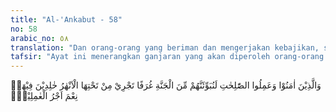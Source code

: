 ```yaml
---
title: "Al-'Ankabut - 58"
no: 58
arabic_no: ٥٨
translation: "Dan orang-orang yang beriman dan mengerjakan kebajikan, sungguh, mereka akan Kami tempatkan pada tempat-tempat yang tinggi (di dalam surga), yang mengalir di bawahnya sungai-sungai, mereka kekal di dalamnya. Itulah sebaik-baik balasan bagi orang yang berbuat kebajikan, "
tafsir: "Ayat ini menerangkan ganjaran yang akan diperoleh orang-orang yang beriman kepada Allah, karena telah hijrah untuk kepentingan agama-Nya. Mereka melepaskan diri dari orang-orang yang menyekutukan Allah dan berani menanggung segala resiko akibat dari hijrah itu.\n\nJanji Allah itu ialah memberi ganjaran orang-orang yang beriman dan beramal saleh surga yang penuh kenikmatan. Di dalamnya terdapat taman-taman yang indah dengan sungai-sungai yang mengalir di bawahnya. Mereka kekal di dalam surga itu selama-lamanya.\n\nMengenai gambaran surga itu, diterangkan oleh hadis Nabi saw, di mana beliau bersabda:\n\n\"Sesungguhnya penghuni surga saling melihat penghuni tempat yang tinggi di atas mereka, seperti kamu melihat bintang-bintang gemerlapan yang lewat di ufuk, baik dari timur maupun dari barat, karena perbedaan derajat yang ada pada mereka.\" Para sahabat berkata, \"Ya Rasulullah, itu adalah tempat-tempat para nabi, manusia yang lain tidak akan sampai ke sana.\" Rasulullah menjawab, \"Bisa saja, demi Allah yang jiwaku berada di tangan- Nya, itu adalah tempat-tempat yang beriman kepada Allah dan membenarkan para rasul.\" (Riwayat Muslim dari Sahl bin Sa'd) \n\nDalam hadis yang lain Nabi bersabda:\n\n\"Sesungguhnya di dalam surga ada tempat-tempat yang tinggi, di belakangnya dapat dilihat tembus dari hadapannya dan hadapannya dapat dilihat tembus dari belakangnya.\" Lalu seseorang Arab Badui berdiri dan bertanya, \"Untuk siapa tempat-tempat itu, ya Rasulullah?\" Rasulullah menjawab, \"Tempat-tempat itu untuk orang-orang yang baik perkataannya, memberi makan (orang miskin), selalu berpuasa dan salat karena Allah di malam hari sedang orang lain tidur.\" (Riwayat at-Tirmidzi dari 'Ali bin Abi thalib) \n\nDemikianlah surga yang dijanjikan Allah kepada orang-orang yang beriman, mengerjakan amal saleh, bersabar, dan bertawakal kepada-Nya.\n\nPada ayat ini diterangkan bahwa Allah berjanji akan memberikan ganjaran kepada orang-orang yang beriman. Janji Allah itu dikuatkan dengan kalimat sumpah. Hal ini adalah untuk menenteramkan hati kaum Muslimin, agar langkah mereka mantap dalam menempuh jalan yang lurus dan sulit, seperti hijrah dan sebagainya."
---
```


وَالَّذِيْنَ اٰمَنُوْا وَعَمِلُوا الصّٰلِحٰتِ لَنُبَوِّئَنَّهُمْ مِّنَ الْجَنَّةِ غُرَفًا تَجْرِيْ مِنْ تَحْتِهَا الْاَنْهٰرُ خٰلِدِيْنَ فِيْهَاۗ نِعْمَ اَجْرُ الْعٰمِلِيْنَۖ
